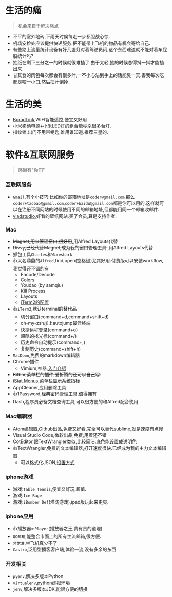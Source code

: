 # 生活的痛
>机会来自于解决痛点

- 不平的室外地砖,下雨天时候每走一步都胆战心惊.
- 机场安检处应该提供快递服务.把不能带上飞机的物品有机会寄给自己.
- 有些路上流量统计设备有好几盏灯对着驾驶员闪,这个东西难道就不能对着车屁股统计吗?
- 抽纸在剩下三分之一的时候就很难抽了.由于太轻,抽的时候总得抖一抖才能抽出来.
- 甘其食的肉包每次都会有很多汁,一不小心沾到手上的话能臭一天.害我每次吃都是咬一小口,然后把汁倒掉.

# 生活的美

- [BoradLink](http://www.broadlink.com.cn/),WIFI智能遥控,便宜又好用
- 小米移动电源+小米LED灯的组合能秒杀很多台灯.
- 指纹锁,出门不用带钥匙,谁用谁知道.推荐三星的.

# 软件&互联网服务
>感谢有"你们"

### 互联网服务
- `Gmail`,有个小技巧:比如你的邮箱地址是`coder@gmail.com`.那么`coder+taobao@gmail.com`,`coder+baidu@gmail.com`都是你可以用的.这样就可以在注册不同网站的时候使用不同的邮箱地址,但都能用同一个邮箱收邮件.
- [vladstudio](http://www.vladstudio.com),好看的壁纸网站.买了会员,算是支持作者.

### Mac
- ~~Magnet,用来管理窗口,很好用~~,用Alfred Layouts代替
- ~~Divvy,已经代替Magnet,成为我的窗口管理工具.~~,用Alfred Layouts代替
- 抓包工具`Charles`和`Wireshark`
- 👍大名鼎鼎的`Alfred`,find,open(空格键)尤其好用.付费版可以安装workflow,我觉得还不错的有
	+ Encode/Decode
	+ Colors
	+ Youdao (by samqiu)
	+ Kill Process
	+ Layouts
	+ [iTerm2的配置](https://github.com/stuartcryan/custom-iterm-applescripts-for-alfred)
- 👍`iTerm2`,默认terminal的替代品
 	+ 切分窗口(command+d,command+shift+d)
 	+ oh-my-zsh加上autojump最佳终端
 	+ 快捷远程登录(command+o)
 	+ 超酷的找光标(command+/)
 	+ 历史命令自动提示(command+;)
 	+ 复制历史(command+shift+h)
- `MacDown`,免费的markdown编辑器
- Chrome插件
	+ Vimium,神器,[入门介绍](http://sspai.com/27723)
- ~~Bitbar,菜单栏的插件,爱折腾的还可以自己写.~~
- [iStat Menus](https://bjango.com/mac/istatmenus/),菜单栏显示系统指标
- AppCleaner,应用删除工具
- 👍1Password,经典密码管理工具,值得拥有
- Dash,程序员必备文档查询工具,可以很方便的和Alfred配合使用

### Mac编辑器
- Atom编辑器,Github出品,免费又好看,完全可以替代sublime,就是速度有点慢
- Visual Studio Code,微软出品,免费,用着还不错
- CotEditor,跟TextWrangler类似,比较简洁.底色能设置成透明色
- 👍TextWrangler,免费的文本编辑器,打开速度很快.已经成为我的主力文本编辑器
	+ 可以格式化JSON,[设置方式](http://interactivelogic.net/wp/2013/07/how-to-format-json-in-textwrangler-iosdev-json-webdev/)

### iphone游戏
- 游戏:`Table Tennis`,便宜又好玩,超值.
- 游戏:`Ice Rage`
- 游戏:`iBomber Def`(塔防游戏),ipad版玩起来更爽.

### iphone应用
- 👍播放器:`nPlayer`(播放器之王,贵有贵的道理)
- `QQ邮箱`,能整合市面上的所有主流邮箱,很方便.
- `非常准`,坐飞机真少不了
- `Castro`,泛用型播客客户端,体验一流,没有多余的东西

### 开发相关
- `pyenv`,解决多版本Python
- `virtualenv`,python虚拟环境
- `jenv`,解决多版本JDK,能很方便的切换


